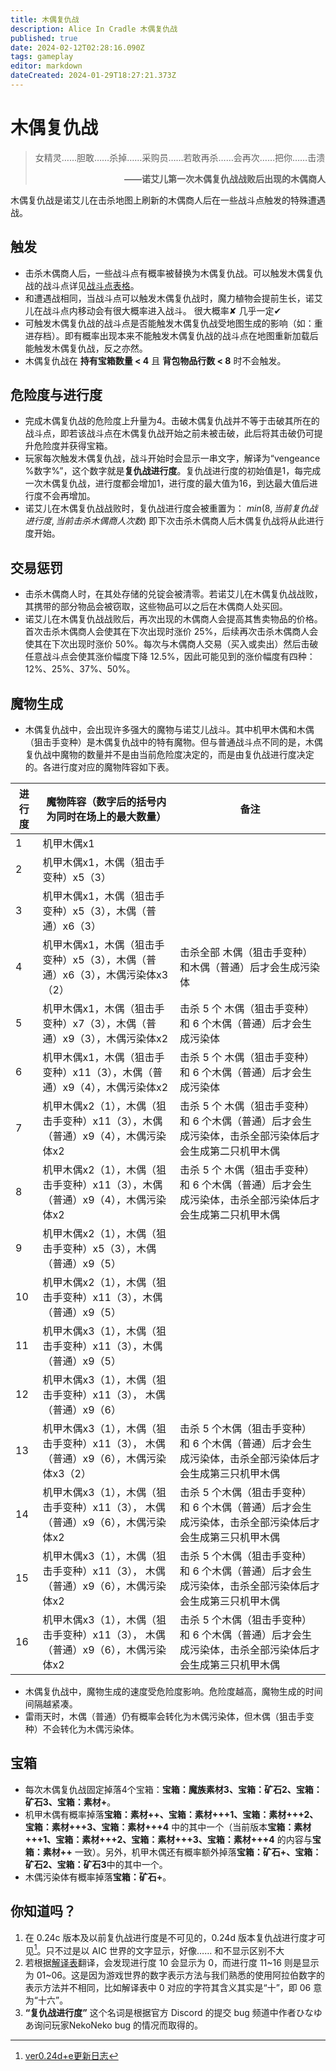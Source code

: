 ```yaml
---
title: 木偶复仇战
description: Alice In Cradle 木偶复仇战
published: true
date: 2024-02-12T02:28:16.090Z
tags: gameplay
editor: markdown
dateCreated: 2024-01-29T18:27:21.373Z
---
```


# 木偶复仇战
> 女精灵……胆敢……杀掉……采购员……若敢再杀……会再次……把你……击溃
**<p style="text-align: right;">——诺艾儿第一次木偶复仇战战败后出现的木偶商人</p>**

木偶复仇战是诺艾儿在击杀地图上刷新的木偶商人后在一些战斗点触发的特殊遭遇战。

## 触发
- 击杀木偶商人后，一些战斗点有概率被替换为木偶复仇战。可以触发木偶复仇战的战斗点详见[战斗点表格](/zh/battle-locations#%E6%88%98%E6%96%97%E7%82%B9%E8%A1%A8%E6%A0%BC)。
- 和遭遇战相同，当战斗点可以触发木偶复仇战时，魔力植物会提前生长，诺艾儿在战斗点内移动会有很大概率进入战斗。 <span class=spoiler>很大概率✘ 几乎一定✔</span>
- 可触发木偶复仇战的战斗点是否能触发木偶复仇战受地图生成的影响（如：重进存档）。即有概率出现本来不能触发木偶复仇战的战斗点在地图重新加载后能触发木偶复仇战，反之亦然。
- 木偶复仇战在 **持有宝箱数量 < 4** 且 **背包物品行数 < 8** 时不会触发。

## 危险度与进行度
- 完成木偶复仇战的危险度上升量为4。击破木偶复仇战并不等于击破其所在的战斗点，即若该战斗点在木偶复仇战开始之前未被击破，此后将其击破仍可提升危险度并获得宝箱。
- 玩家每次触发木偶复仇战，战斗开始时会显示一串文字，解译为“vengeance %数字%”，这个数字就是**复仇战进行度**。复仇战进行度的初始值是1，每完成一次木偶复仇战，进行度都会增加1，进行度的最大值为16，到达最大值后进行度不会再增加。
- 诺艾儿在木偶复仇战战败时，复仇战进行度会被重置为：
  $min(8, 当前复仇战进行度, 当前击杀木偶商人次数)$
  即下次击杀木偶商人后木偶复仇战将从此进行度开始。

## 交易惩罚
- 击杀木偶商人时，在其处存储的兑锭会被清零。若诺艾儿在木偶复仇战战败，其携带的部分物品会被窃取，这些物品可以之后在木偶商人处买回。
- 诺艾儿在木偶复仇战战败后，再次出现的木偶商人会提高其售卖物品的价格。首次击杀木偶商人会使其在下次出现时涨价 25%，后续再次击杀木偶商人会使其在下次出现时涨价 50%。每次与木偶商人交易（买入或卖出）然后击破任意战斗点会使其涨价幅度下降 12.5%，因此可能见到的涨价幅度有四种：12%、25%、37%、50%。

## 魔物生成
- 木偶复仇战中，会出现许多强大的魔物与诺艾儿战斗。其中机甲木偶和木偶（狙击手变种）是木偶复仇战中的特有魔物。但与普通战斗点不同的是，木偶复仇战中魔物的数量并不是由当前危险度决定的，而是由复仇战进行度决定的。各进行度对应的魔物阵容如下表。

| 进行度 | 魔物阵容（数字后的括号内为同时在场上的最大数量） | 备注 |
| --- | --- | --- |
| 1 | 机甲木偶x1 | |
| 2 | 机甲木偶x1，木偶（狙击手变种）x5（3） | |
| 3 | 机甲木偶x1，木偶（狙击手变种）x5（3），木偶（普通）x6（3） | |
| 4 | 机甲木偶x1，木偶（狙击手变种）x5（3），木偶（普通）x6（3），木偶污染体x3（2） | 击杀全部 木偶（狙击手变种）和木偶（普通）后才会生成污染体 |
| 5 | 机甲木偶x1，木偶（狙击手变种）x7（3），木偶（普通）x9（3），木偶污染体x2 | 击杀 5 个 木偶（狙击手变种）和 6 个木偶（普通）后才会生成污染体 |
| 6 | 机甲木偶x1，木偶（狙击手变种）x11（3），木偶（普通）x9（4），木偶污染体x2 | 击杀 5 个 木偶（狙击手变种）和 6 个木偶（普通）后才会生成污染体 |
| 7 | 机甲木偶x2（1），木偶（狙击手变种）x11（3），木偶（普通）x9（4），木偶污染体x2 | 击杀 5 个 木偶（狙击手变种）和 6 个木偶（普通）后才会生成污染体，击杀全部污染体后才会生成第二只机甲木偶 |
| 8 | 机甲木偶x2（1），木偶（狙击手变种）x11（3），木偶（普通）x9（4），木偶污染体x2 | 击杀 5 个 木偶（狙击手变种）和 6 个木偶（普通）后才会生成污染体，击杀全部污染体后才会生成第二只机甲木偶 |
| 9 | 机甲木偶x2（1），木偶（狙击手变种）x5（3），木偶（普通）x9（5） | |
| 10 | 机甲木偶x2（1），木偶（狙击手变种）x11（3），木偶（普通）x9（5） | |
| 11 | 机甲木偶x3（1），木偶（狙击手变种）x11（3），木偶（普通）x9（5） | |
| 12 | 机甲木偶x3（1），木偶（狙击手变种）x11（3）， 木偶（普通）x9（6） | |
| 13 | 机甲木偶x3（1），木偶（狙击手变种）x11（3）， 木偶（普通）x9（6），木偶污染体x3（2） | 击杀 5 个木偶（狙击手变种）和 6 个木偶（普通）后才会生成污染体，击杀全部污染体后才会生成第三只机甲木偶 |
| 14 | 机甲木偶x3（1），木偶（狙击手变种）x11（3）， 木偶（普通）x9（6），木偶污染体x2| 击杀 5 个木偶（狙击手变种）和 6 个木偶（普通）后才会生成污染体，击杀全部污染体后才会生成第三只机甲木偶 |
| 15 | 机甲木偶x3（1），木偶（狙击手变种）x11（3）， 木偶（普通）x9（6），木偶污染体x2| 击杀 5 个木偶（狙击手变种）和 6 个木偶（普通）后才会生成污染体，击杀全部污染体后才会生成第三只机甲木偶 |
| 16 | 机甲木偶x3（1），木偶（狙击手变种）x11（3）， 木偶（普通）x9（6），木偶污染体x2| 击杀 5 个木偶（狙击手变种）和 6 个木偶（普通）后才会生成污染体，击杀全部污染体后才会生成第三只机甲木偶 |

- 木偶复仇战中，魔物生成的速度受危险度影响。危险度越高，魔物生成的时间间隔越紧凑。
- 雷雨天时，木偶（普通）仍有概率会转化为木偶污染体，但木偶（狙击手变种）不会转化为木偶污染体。

## 宝箱
- 每次木偶复仇战固定掉落4个宝箱：**宝箱：魔族素材3、宝箱：矿石2、宝箱：矿石3、宝箱：素材+**。
- 机甲木偶有概率掉落**宝箱：素材++、宝箱：素材+++1、宝箱：素材+++2、宝箱：素材+++3、宝箱：素材+++4** 中的其中一个（当前版本**宝箱：素材+++1、宝箱：素材+++2、宝箱：素材+++3、宝箱：素材+++4** 的内容与**宝箱：素材++** 一致）。另外，机甲木偶还有概率额外掉落**宝箱：矿石+、宝箱：矿石2、宝箱：矿石3**中的其中一个。
- 木偶污染体有概率掉落**宝箱：矿石+**。

## 你知道吗？
1. 在 0.24c 版本及以前复仇战进行度是不可见的，0.24d 版本复仇战进行度才可见[^1]。<span class=spoiler>只不过是以 AIC 世界的文字显示，好像…… 和不显示区别不大</span>
1. 若根据[解译表](/zh/easter-eggs)翻译，会发现进行度 10 会显示为 0，而进行度 11~16 则是显示为 01~06。这是因为游戏世界的数字表示方法与我们熟悉的使用阿拉伯数字的表示方法并不相同，比如解译表中 0 对应的字符其含义其实是“十”，即 06 意为“十六”。
1. **“复仇战进行度”** 这个名词是根据官方 Discord 的提交 bug 频道中作者ひなゆあ询问玩家NekoNeko bug 的情况而取得的。


[^1]:[ver0.24d+e更新日志](https://www.bilibili.com/read/cv26944154)